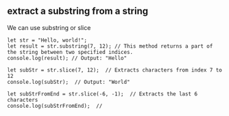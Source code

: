 ## extract a substring from a string

We can use substring or slice
```
let str = "Hello, world!";
let result = str.substring(7, 12); // This method returns a part of the string between two specified indices.
console.log(result); // Output: "Hello"

let subStr = str.slice(7, 12);  // Extracts characters from index 7 to 12
console.log(subStr);  // Output: "World"

let subStrFromEnd = str.slice(-6, -1);  // Extracts the last 6 characters
console.log(subStrFromEnd);  //
```
